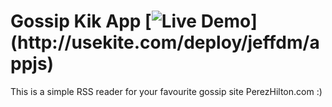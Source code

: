# Gossip Kik App [![Live Demo](http://usekite.com/live-demo-button.png?)](http://usekite.com/deploy/jeffdm/appjs)
<!--- [![Live Demo](http://usekite.com/live-demo-button.png?)](http://localhost:3000/deploy/jeffdm/appjs) -->

This is a simple RSS reader for your favourite gossip site PerezHilton.com :) 
